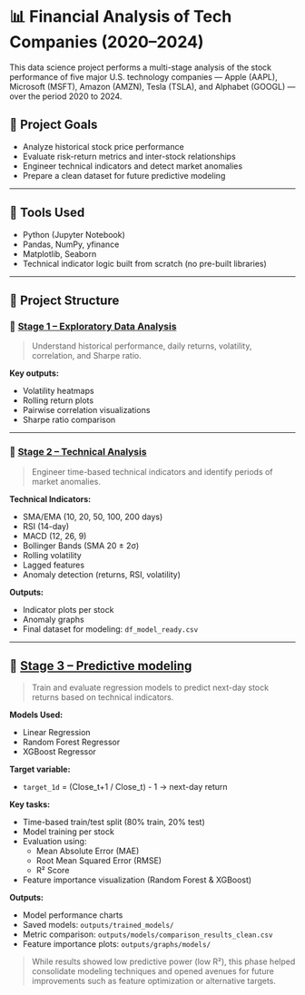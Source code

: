 # 📊 Financial Analysis of Tech Companies (2020–2024)


This data science project performs a multi-stage analysis of the stock performance of five major U.S. technology companies — Apple (AAPL), Microsoft (MSFT), Amazon (AMZN), Tesla (TSLA), and Alphabet (GOOGL) — over the period 2020 to 2024.

## 📌 Project Goals

- Analyze historical stock price performance
- Evaluate risk-return metrics and inter-stock relationships
- Engineer technical indicators and detect market anomalies
- Prepare a clean dataset for future predictive modeling

---

## 🚀 Tools Used

- Python (Jupyter Notebook)
- Pandas, NumPy, yfinance
- Matplotlib, Seaborn
- Technical indicator logic built from scratch (no pre-built libraries)

---

## 🧭 Project Structure

### 🔹 [Stage 1 – Exploratory Data Analysis](./1st_Analysis)

> Understand historical performance, daily returns, volatility, correlation, and Sharpe ratio.

**Key outputs:**
- Volatility heatmaps
- Rolling return plots
- Pairwise correlation visualizations
- Sharpe ratio comparison

---

### 🔹 [Stage 2 – Technical Analysis](./2_Technical_Analysis)

> Engineer time-based technical indicators and identify periods of market anomalies.

**Technical Indicators:**
- SMA/EMA (10, 20, 50, 100, 200 days)
- RSI (14-day)
- MACD (12, 26, 9)
- Bollinger Bands (SMA 20 ± 2σ)
- Rolling volatility
- Lagged features
- Anomaly detection (returns, RSI, volatility)

**Outputs:**
- Indicator plots per stock
- Anomaly graphs
- Final dataset for modeling: `df_model_ready.csv`

---

## 🔹 [Stage 3 – Predictive modeling](./3_MLprep)

> Train and evaluate regression models to predict next-day stock returns based on technical indicators.

**Models Used:**
- Linear Regression
- Random Forest Regressor
- XGBoost Regressor

**Target variable:**
- `target_1d` = (Close_t+1 / Close_t) - 1 → next-day return

**Key tasks:**
- Time-based train/test split (80% train, 20% test)
- Model training per stock
- Evaluation using:
  - Mean Absolute Error (MAE)
  - Root Mean Squared Error (RMSE)
  - R² Score
- Feature importance visualization (Random Forest & XGBoost)

**Outputs:**
- Model performance charts
- Saved models: `outputs/trained_models/`
- Metric comparison: `outputs/models/comparison_results_clean.csv`
- Feature importance plots: `outputs/graphs/models/`

> While results showed low predictive power (low R²), this phase helped consolidate modeling techniques and opened avenues for future improvements such as feature optimization or alternative targets.
